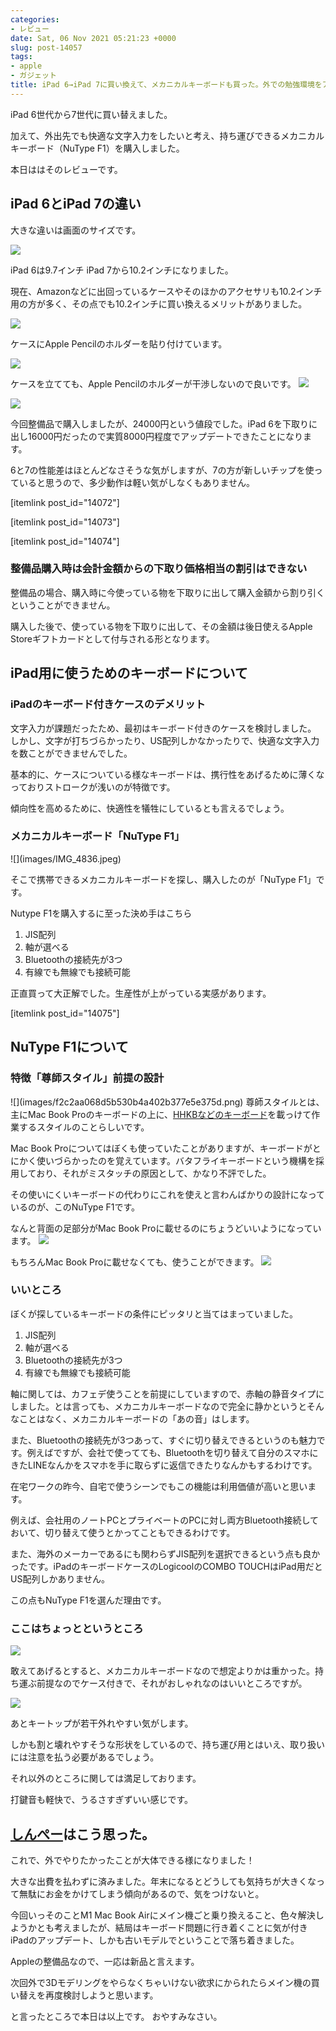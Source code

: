 ```yaml
---
categories:
- レビュー
date: Sat, 06 Nov 2021 05:21:23 +0000
slug: post-14057
tags:
- apple
- ガジェット
title: iPad 6→iPad 7に買い換えて、メカニカルキーボードも買った。外での勉強環境をアップデートしました。
---
```


iPad 6世代から7世代に買い替えました。

加えて、外出先でも快適な文字入力をしたいと考え、持ち運びできるメカニカルキーボード（NuType F1）を購入しました。

本日ははそのレビューです。

<h2>iPad 6とiPad 7の違い</h2>
大きな違いは画面のサイズです。

![](images/IMG_4828.jpeg)

iPad 6は9.7インチ
iPad 7から10.2インチになりました。

現在、Amazonなどに出回っているケースやそのほかの<span class="huto">アクセサリも10.2インチ用の方が多く、</span>その点でも10.2インチに買い換えるメリットがありました。

![](images/IMG_4829.jpeg)

ケースにApple Pencilのホルダーを貼り付けています。

![](images/IMG_4830.jpeg)

ケースを立てても、Apple Pencilのホルダーが干渉しないので良いです。
![](images/IMG_4831.jpeg)

![](images/IMG_4832.jpeg)


今回整備品で購入しましたが、24000円という値段でした。iPad 6を下取りに出し16000円だったので実質8000円程度でアップデートできたことになります。

6と7の性能差はほとんどなさそうな気がしますが、7の方が新しいチップを使っていると思うので、多少動作は軽い気がしなくもありません。

[itemlink post_id="14072"]

[itemlink post_id="14073"]

[itemlink post_id="14074"]

<h3>整備品購入時は会計金額からの下取り価格相当の割引はできない</h3>
整備品の場合、購入時に今使っている物を下取りに出して購入金額から割り引くということができません。

購入した後で、使っている物を下取りに出して、その金額は<span class="hutoaka">後日使えるApple Storeギフトカードとして付与される</span>形となります。

<h2>iPad用に使うためのキーボードについて</h2>
<h3>iPadのキーボード付きケースのデメリット</h3>
文字入力が課題だったため、最初はキーボード付きのケースを検討しました。
しかし、文字が打ちづらかったり、US配列しかなかったりで、快適な文字入力を数ことができませんでした。

<span class="huto">基本的に、ケースについている様なキーボードは、携行性をあげるために薄くなっておりストロークが浅いのが特徴です。</span>

傾向性を高めるために、快適性を犠牲にしているとも言えるでしょう。

<h3>メカニカルキーボード「NuType F1」</h3>
![](images/IMG_4836.jpeg)

そこで携帯できるメカニカルキーボードを探し、購入したのが<span class="hutoaka">「NuType F1」</span>です。

Nutype F1を購入するに至った決め手はこちら
<ol>
<li>JIS配列</li>
<li>軸が選べる</li>
<li> Bluetoothの接続先が3つ</li>
<li>有線でも無線でも接続可能</li>
</ol>

<span class="huto">正直買って大正解でした。生産性が上がっている実感があります。</span>

[itemlink post_id="14075"]

<h2>NuType F1について</h2>

<h3>特徴「尊師スタイル」前提の設計</h3>
![](images/f2c2aa068d5b530b4a402b377e5e375d.png)
尊師スタイルとは、主にMac Book Proのキーボードの上に、<a href="https://amzn.to/3o5FfDZ" rel="noopener noreferrer" target="_blank">HHKBなどのキーボード</a>を載っけて作業するスタイルのことらしいです。

Mac Book Proについてはぼくも使っていたことがありますが、キーボードがとにかく使いづらかったのを覚えています。バタフライキーボードという機構を採用しており、それがミスタッチの原因として、かなり不評でした。

その使いにくいキーボードの代わりにこれを使えと言わんばかりの設計になっているのが、このNuType F1です。

<span class="huto">なんと背面の足部分がMac Book Proに載せるのにちょうどいいようになっています。</span>
![](images/IMG_4839.jpeg)

もちろんMac Book Proに載せなくても、使うことができます。
![](images/IMG_4840.jpeg)

<h3>いいところ</h3>
ぼくが探しているキーボードの条件にピッタリと当てはまっていました。

<ol>
<li>JIS配列</li>
<li>軸が選べる</li>
<li> Bluetoothの接続先が3つ</li>
<li>有線でも無線でも接続可能</li>
</ol>

軸に関しては、カフェデ使うことを前提にしていますので、赤軸の静音タイプにしました。とは言っても、メカニカルキーボードなので完全に静かというとそんなことはなく、メカニカルキーボードの「あの音」はします。

また、<span class="huto">Bluetoothの接続先が3つ</span>あって、すぐに切り替えできるというのも魅力です。例えばですが、会社で使ってても、Bluetoothを切り替えて自分のスマホにきたLINEなんかをスマホを手に取らずに返信できたりなんかもするわけです。

在宅ワークの昨今、自宅で使うシーンでもこの機能は利用価値が高いと思います。

例えば、<span class="huto">会社用のノートPCとプライベートのPCに対し両方Bluetooth接続しておいて、切り替えて使う</span>とかってこともできるわけです。

また、海外のメーカーであるにも関わらず<span class="huto">JIS配列を選択できる</span>という点も良かったです。iPadのキーボードケースの<span class="huto">LogicoolのCOMBO TOUCHはiPad用だとUS配列しかありません。</span>

この点もNuType F1を選んだ理由です。

<h3>ここはちょっとというところ</h3>

![](images/IMG_4835.jpeg)

敢えてあげるとすると、メカニカルキーボードなので<span class="huto">想定よりかは重かった。</span>持ち運ぶ前提なので<span class="huto">ケース付きで、それがおしゃれなのはいいところ</span>ですが。

![](images/IMG_4841.jpeg)

あと<span class="huto">キートップが若干外れやすい</span>気がします。

しかも割と壊れやすそうな形状をしているので、持ち運び用とはいえ、<span class="huto">取り扱いには注意を払う必要がある</span>でしょう。

それ以外のところに関しては満足しております。

<span class="huto">打鍵音も軽快で、うるさすぎずいい感じです。</span>

<h2><a href="https://twitter.com/s_s_p_y">しんぺー</a>はこう思った。</h2>
これで、外でやりたかったことが大体できる様になりました！

大きな出費を払わずに済みました。年末になるとどうしても気持ちが大きくなって無駄にお金をかけてしまう傾向があるので、気をつけないと。

今回いっそのことM1 Mac Book Airにメイン機ごと乗り換えること、色々解決しようかとも考えましたが、結局はキーボード問題に行き着くことに気が付きiPadのアップデート、しかも古いモデルでということで落ち着きました。

Appleの整備品なので、一応は新品と言えます。

次回外で3Dモデリングをやらなくちゃいけない欲求にかられたらメイン機の買い替えを再度検討しようと思います。

と言ったところで本日は以上です。
おやすみなさい。